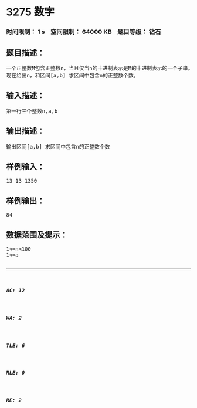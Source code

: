 # 3275 数字   
### 时间限制： 1 s&nbsp;&nbsp;&nbsp;&nbsp;空间限制： 64000 KB&nbsp;&nbsp;&nbsp;&nbsp;题目等级： 钻石  
## 题目描述：  

<pre>
一个正整数M包含正整数n，当且仅当n的十进制表示是M的十进制表示的一个子串。例如13包含13,131包含13,213包含13，103不包含13。
现在给出n，和区间[a,b] 求区间中包含n的正整数个数。
</pre>
  
  
## 输入描述：  

<pre>
第一行三个整数n,a,b
</pre>
  
  
## 输出描述：  

<pre>
输出区间[a,b] 求区间中包含n的正整数个数
</pre>
  
  
## 样例输入：  

<pre>
13 13 1350
</pre>
  
  
## 样例输出：  

<pre>
84
</pre>
  
  
## 数据范围及提示：  

<pre>
1<=n<100
1<=a<b<=2^30
</pre>
  
  
***  

##### AC: 12  
##### WA: 2  
##### TLE: 6  
##### MLE: 0  
##### RE: 2  
